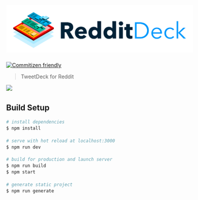 # ![RedditDeck](logo.png)

[![Commitizen friendly](https://img.shields.io/badge/commitizen-friendly-brightgreen.svg)](http://commitizen.github.io/cz-cli/)

> TweetDeck for Reddit

<img src="redditdeck.gif" width="895">

## Build Setup

```bash
# install dependencies
$ npm install

# serve with hot reload at localhost:3000
$ npm run dev

# build for production and launch server
$ npm run build
$ npm start

# generate static project
$ npm run generate
```
